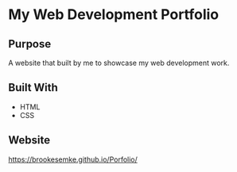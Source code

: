 # My Web Development Portfolio

## Purpose
A website that built by me to showcase my web development work. 

## Built With
* HTML
* CSS

## Website
https://brookesemke.github.io/Porfolio/